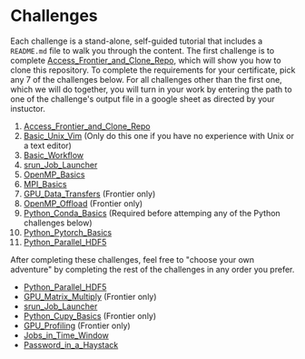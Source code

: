 

# Challenges

Each challenge is a stand-alone, self-guided tutorial that includes a `README.md` file to walk you through the content. The first challenge is to complete [Access_Frontier_and_Clone_Repo](Access_Frontier_and_Clone_Repo), which will show you how to clone this repository. To complete the requirements for your certificate,
pick any 7 of the challenges below. For all challenges other than the first one, which we will do together, you will turn in your work by entering the path to one of the challenge's output file in a google sheet as directed by your instuctor.  

1. [Access_Frontier_and_Clone_Repo](Access_Frontier_and_Clone_Repo) 
2. [Basic_Unix_Vim](Basic_Unix_Vim) (Only do this one if you have no experience with Unix or a text editor) 
3. [Basic_Workflow](Basic_Workflow)
4. [srun_Job_Launcher](srun_Job_Launcher)
5. [OpenMP_Basics](OpenMP_Basics)
6. [MPI_Basics](MPI_Basics)
7. [GPU_Data_Transfers](GPU_Data_Transfers) (Frontier only)
8. [OpenMP_Offload](OpenMP_Offload) (Frontier only) 
9. [Python_Conda_Basics](Python_Conda_Basics) (Required before attemping any of the Python challenges below)
10. [Python_Pytorch_Basics](Python_Pytorch_Basics)
11. [Python_Parallel_HDF5](Python_Parallel_HDF5)

After completing these challenges, feel free to "choose your own adventure" by completing the rest of the challenges in any order you prefer.

- [Python_Parallel_HDF5](Python_Parallel_HDF5)
- [GPU_Matrix_Multiply](GPU_Matrix_Multiply) (Frontier only) 
- [srun_Job_Launcher](srun_Job_Launcher)
- [Python_Cupy_Basics](Python_Cupy_Basics) (Frontier only) 
- [GPU_Profiling](GPU_Profiling) (Frontier only) 
- [Jobs_in_Time_Window](Jobs_in_Time_Window)
- [Password_in_a_Haystack](Password_in_a_Haystack)
